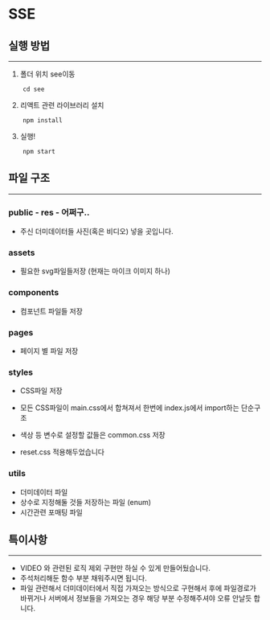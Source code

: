 # SSE

## 실행 방법

---

1. 폴더 위치 see이동

```
    cd see
```

2. 리액트 관련 라이브러리 설치

```
    npm install
```

3. 실행!

```
    npm start
```

## 파일 구조

---

### public - res - 어쩌구..

- 주신 더미데이터들 사진(혹은 비디오) 넣을 곳입니다.

### assets

- 필요한 svg파일들저장 (현재는 마이크 이미지 하나)

### components

- 컴포넌트 파일들 저장

### pages

- 페이지 별 파일 저장

### styles

- CSS파일 저장

- 모든 CSS파일이 main.css에서 합쳐져서 한번에 index.js에서 import하는 단순구조
- 색상 등 변수로 설정할 값들은 common.css 저장
- reset.css 적용해두었습니다

### utils

- 더미데이터 파일
- 상수로 지정해둘 것들 저장하는 파일 (enum)
- 시간관련 포매팅 파일

## 특이사항

---

- VIDEO 와 관련된 로직 제외 구현만 하실 수 있게 만들어뒀습니다.
- 주석처리해둔 함수 부분 채워주시면 됩니다.
- 파일 관련해서 더미데이터에서 직접 가져오는 방식으로 구현해서 후에 파일경로가 바뀌거나 서버에서 정보들을 가져오는 경우 해당 부분 수정해주셔야 오류 안날듯 합니다.
